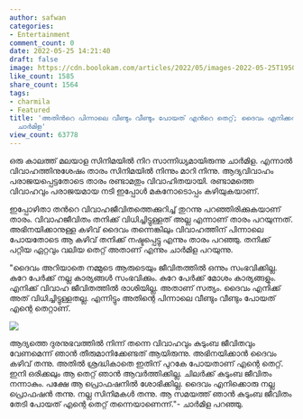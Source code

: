 ```yaml
---
author: safwan
categories:
- Entertainment
comment_count: 0
date: 2022-05-25 14:21:40
draft: false
image: https://cdn.boolokam.com/articles/2022/05/images-2022-05-25T195058.728.jpeg
like_count: 1585
share_count: 1564
tags:
- charmila
- Featured
title: 'അതിൻറെ പിന്നാലെ വീണ്ടും വീണ്ടും പോയത് എൻറെ തെറ്റ്; ദൈവം എനിക്കത് വിധിച്ചിട്ടുള്ളതല്ല:
  ചാർമിള'
view_count: 63778
---
```


ഒരു കാലത്ത് മലയാള സിനിമയിൽ നിറ സാന്നിധ്യമായിരുന്നു ചാർമിള. എന്നാൽ വിവാഹത്തിനുശേഷം താരം സിനിമയിൽ നിന്നും മാറി നിന്നു. ആദ്യവിവാഹം പരാജയപ്പെട്ടതോടെ താരം രണ്ടാമതും വിവാഹിതയായി. രണ്ടാമത്തെ വിവാഹവും പരാജയമായ നടി ഇപ്പോൾ മകനോടൊപ്പം കഴിയുകയാണ്.

ഇപ്പോഴിതാ തൻറെ വിവാഹജീവിതത്തെക്കുറിച്ച് തുറന്നു പറഞ്ഞിരിക്കുകയാണ് താരം. വിവാഹജീവിതം തനിക്ക് വിധിച്ചിട്ടുള്ളത് അല്ല എന്നാണ് താരം പറയുന്നത്. അഭിനയിക്കാനുള്ള കഴിവ് ദൈവം തന്നെങ്കിലും വിവാഹത്തിന് പിന്നാലെ പോയതോടെ ആ കഴിവ് തനിക്ക് നഷ്ടപ്പെട്ടു എന്നും താരം പറഞ്ഞു. തനിക്ക് പറ്റിയ ഏറ്റവും വലിയ തെറ്റ് അതാണ് എന്നും ചാർമിള പറയുന്നു.

  
  
"ദൈവം അറിയാതെ നമ്മുടെ ആരുടെയും ജീവിതത്തില്‍ ഒന്നും സംഭവിക്കില്ല. കുറേ പേര്‍ക്ക് നല്ല കാര്യങ്ങള്‍ സംഭവിക്കും. കുറേ പേര്‍ക്ക് മോശം കാര്യങ്ങളും. എനിക്ക് വിവാഹ ജീവിതത്തില്‍ രാശിയില്ല. അതാണ് സത്യം. ദൈവം എനിക്ക് അത് വിധിച്ചിട്ടുള്ളതല്ല. എന്നിട്ടും അതിന്റെ പിന്നാലെ വീണ്ടും വീണ്ടും പോയത് എന്റെ തെറ്റാണ്.

![](https://cdn.boolokam.com/articles/2022/05/images-2022-05-25T195058.728.jpeg)

  
  
ആദ്യത്തെ ദുരനുഭവത്തില്‍ നിന്ന് തന്നെ വിവാഹവും കുടുംബ ജീവിതവും വേണമെന്ന് ഞാന്‍ തീരുമാനിക്കേണ്ടത് ആയിരുന്നു. അഭിനയിക്കാന്‍ ദൈവം കഴിവ് തന്നു. അതില്‍ ശ്രദ്ധികാതെ ഇതിന് പുറകേ പോയതാണ് എന്റെ തെറ്റ്. ഇനി ഒരിക്കലും ആ തെറ്റ് ഞാന്‍ ആവര്‍ത്തിക്കില്ല. ചിലര്‍ക്ക് കുടുംബ ജീവിതം നന്നാകും. പക്ഷേ ആ പ്രൊഫഷനില്‍ ശോഭിക്കില്ല. ദൈവം എനിക്കൊരു നല്ല പ്രൊഫഷന്‍ തന്നു. നല്ല സിനിമകള്‍ തന്നു. ആ സമയത്ത് ഞാന്‍ കുടുംബ ജീവിതം തേടി പോയത് എന്റെ തെറ്റ് തന്നെയാണെന്ന്."- ചാര്‍മിള പറഞ്ഞു.